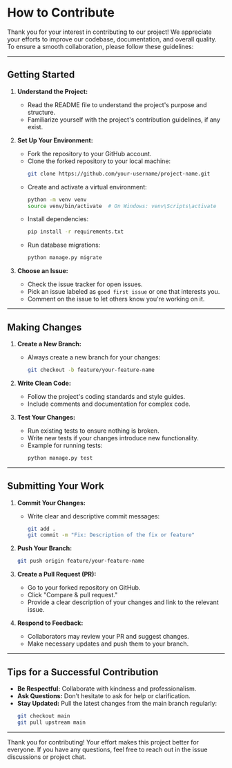 # How to Contribute

Thank you for your interest in contributing to our project! We appreciate your efforts to improve our codebase, documentation, and overall quality. To ensure a smooth collaboration, please follow these guidelines:

---

## Getting Started

1. **Understand the Project:**

   - Read the README file to understand the project's purpose and structure.
   - Familiarize yourself with the project's contribution guidelines, if any exist.

2. **Set Up Your Environment:**

   - Fork the repository to your GitHub account.
   - Clone the forked repository to your local machine:
     ```bash
     git clone https://github.com/your-username/project-name.git
     ```
   - Create and activate a virtual environment:
     ```bash
     python -m venv venv
     source venv/bin/activate  # On Windows: venv\Scripts\activate
     ```
   - Install dependencies:
     ```bash
     pip install -r requirements.txt
     ```
   - Run database migrations:
     ```bash
     python manage.py migrate
     ```

3. **Choose an Issue:**

   - Check the issue tracker for open issues.
   - Pick an issue labeled as `good first issue` or one that interests you.
   - Comment on the issue to let others know you're working on it.

---

## Making Changes

1. **Create a New Branch:**

   - Always create a new branch for your changes:
     ```bash
     git checkout -b feature/your-feature-name
     ```

2. **Write Clean Code:**

   - Follow the project's coding standards and style guides.
   - Include comments and documentation for complex code.

3. **Test Your Changes:**

   - Run existing tests to ensure nothing is broken.
   - Write new tests if your changes introduce new functionality.
   - Example for running tests:
     ```bash
     python manage.py test
     ```

---

## Submitting Your Work

1. **Commit Your Changes:**

   - Write clear and descriptive commit messages:
     ```bash
     git add .
     git commit -m "Fix: Description of the fix or feature"
     ```

2. **Push Your Branch:**

   ```bash
   git push origin feature/your-feature-name
   ```

3. **Create a Pull Request (PR):**

   - Go to your forked repository on GitHub.
   - Click "Compare & pull request."
   - Provide a clear description of your changes and link to the relevant issue.

4. **Respond to Feedback:**

   - Collaborators may review your PR and suggest changes.
   - Make necessary updates and push them to your branch.

---

## Tips for a Successful Contribution

- **Be Respectful:** Collaborate with kindness and professionalism.
- **Ask Questions:** Don’t hesitate to ask for help or clarification.
- **Stay Updated:** Pull the latest changes from the main branch regularly:
  ```bash
  git checkout main
  git pull upstream main
  ```

---

Thank you for contributing! Your effort makes this project better for everyone. If you have any questions, feel free to reach out in the issue discussions or project chat.

